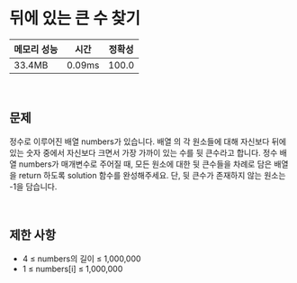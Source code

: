 # 뒤에 있는 큰 수 찾기

| 메모리 성능 | 시간   | 정확성 |
| ----------- | ------ | ------ |
| 33.4MB      | 0.09ms | 100.0  |

<br />

## 문제

정수로 이루어진 배열 numbers가 있습니다. 배열 의 각 원소들에 대해 자신보다 뒤에 있는 숫자 중에서 자신보다 크면서 가장 가까이 있는 수를 뒷 큰수라고 합니다. 정수 배열 numbers가 매개변수로 주어질 때, 모든 원소에 대한 뒷 큰수들을 차례로 담은 배열을 return 하도록 solution 함수를 완성해주세요. 단, 뒷 큰수가 존재하지 않는 원소는 -1을 담습니다.

<br />

## 제한 사항

- 4 ≤ numbers의 길이 ≤ 1,000,000
- 1 ≤ numbers[i] ≤ 1,000,000
